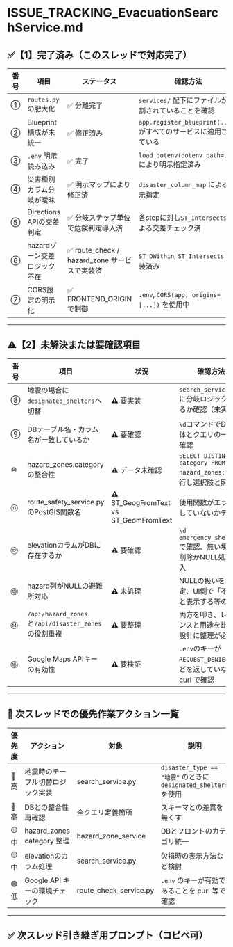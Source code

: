 # ISSUE_TRACKING_EvacuationSearchService.md

## ✅【1】完了済み（このスレッドで対応完了）

| 番号 | 項目                         | ステータス                                    | 確認方法                                                         |
| ---- | ---------------------------- | --------------------------------------------- | ---------------------------------------------------------------- |
| ①    | `routes.py` の肥大化         | ✅ 分離完了                                   | `services/` 配下にファイルが分割されていることを確認             |
| ②    | Blueprint構成が未統一        | ✅ 修正済み                                   | `app.register_blueprint(...)` がすべてのサービスに適用されている |
| ③    | `.env` 明示読み込み          | ✅ 完了                                       | `load_dotenv(dotenv_path=...)` により明示指定済み                |
| ④    | 災害種別カラム分岐が曖昧     | ✅ 明示マップにより修正済                     | `disaster_column_map` による明示指定                             |
| ⑤    | Directions APIの交差判定     | ✅ 分岐ステップ単位で危険判定導入済           | 各stepに対し`ST_Intersects`による交差チェック済                  |
| ⑥    | hazardゾーン交差ロジック不在 | ✅ route_check / hazard_zone サービスで実装済 | `ST_DWithin`, `ST_Intersects` 実装済み                           |
| ⑦    | CORS設定の明示化             | ✅ FRONTEND_ORIGINで制御                      | `.env`, `CORS(app, origins=[...])` を使用中                      |

---

## ⚠️【2】未解決または要確認項目

| 番号 | 項目                                                 | 状況                                  | 確認方法                                                           |
| ---- | ---------------------------------------------------- | ------------------------------------- | ------------------------------------------------------------------ |
| ⑧    | 地震の場合に`designated_shelters`へ切替              | ⚠️ 要実装                             | `search_service.py`に分岐ロジックがあるか確認（未実装）            |
| ⑨    | DBテーブル名・カラム名が一致しているか               | ⚠️ 要確認                             | `\d`コマンドでDB実体とクエリの一致を確認                           |
| ⑩    | hazard_zones.categoryの整合性                        | ⚠️ データ未確認                       | `SELECT DISTINCT category FROM hazard_zones;` を実行し選択肢と照合 |
| ⑪    | route_safety_service.py のPostGIS関数名              | ⚠️ ST_GeogFromText vs ST_GeomFromText | 使用関数がエラー出していないかテスト                               |
| ⑫    | elevationカラムがDBに存在するか                      | ⚠️ 要確認                             | `\d emergency_shelters` で確認、無い場合は削除かNULL処理導入       |
| ⑬    | hazard列がNULLの避難所対応                           | ⚠️ 未処理                             | NULLの扱いを決定、UI側で「不明」と表示する等の処理                 |
| ⑭    | `/api/hazard_zones`と`/api/disaster_zones`の役割重複 | ⚠️ 要整理                             | 両方を叩き、レスポンスと用途を比較・設計に整理が必要               |
| ⑮    | Google Maps APIキーの有効性                          | ⚠️ 要検証                             | `.env`のキーが `REQUEST_DENIED` などを返していないか curl で確認   |

---

## 📌 次スレッドでの優先作業アクション一覧

| 優先度 | アクション                       | 対象                   | 説明                                                            |
| ------ | -------------------------------- | ---------------------- | --------------------------------------------------------------- |
| 🔴 高  | 地震時のテーブル切替ロジック実装 | search_service.py      | `disaster_type == "地震"` のときに `designated_shelters` を使用 |
| 🔴 高  | DBとの整合性再確認               | 全クエリ定義箇所       | スキーマとの差異を無くす                                        |
| 🟡 中  | hazard_zones category 整理       | hazard_zone_service    | DBとフロントのカテゴリ統一                                      |
| 🟡 中  | elevationのカラム処理            | search_service.py      | 欠損時の表示方法など検討                                        |
| 🟢 低  | Google API キーの環境チェック    | route_check_service.py | `.env` のキーが有効であることを curl 等で確認                   |

---

## ✅ 次スレッド引き継ぎ用プロンプト（コピペ可）
